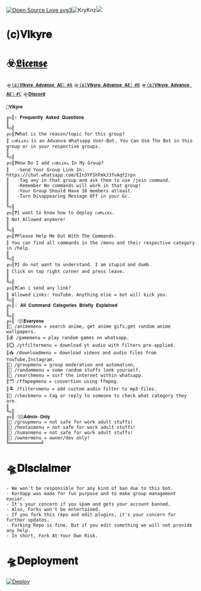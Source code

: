 [![Open Source Love svg3](https://badges.frapsoft.com/os/v3/open-source.svg?v=103)](https://github.com/ellerbrock/open-source-badges/)<img align="centre" src="https://img.shields.io/badge/Made%20for-VSCode-1f425f.svg" alt="KryKnz"/><img align="centre" src="https://img.shields.io/badge/Maintained%3F-yes-green.svg"/>

# (𝐜)𝐕𝐥𝐤𝐲𝐫𝐞
# ☣️[𝕷𝖎𝖈𝖊𝖓𝖘𝖊](LICENSE)

🛸[`(𝐜)𝐕𝐥𝐤𝐲𝐫𝐞 𝐀𝐝𝐯𝐚𝐧𝐜𝐞 𝐀𝐈🍾 #A`](https://chat.whatsapp.com/LKN8uVBd8ucHRHofz0jBSd)
🛸[`(𝐜)𝐕𝐥𝐤𝐲𝐫𝐞 𝐀𝐝𝐯𝐚𝐧𝐜𝐞 𝐀𝐈🍾 #B`](https://chat.whatsapp.com/HKO5WLEZxMe3xWCyiv6vBu)
🛸[`(𝐜)𝐕𝐥𝐤𝐲𝐫𝐞 𝐀𝐝𝐯𝐚𝐧𝐜𝐞 𝐀𝐈🍾 #C`](https://chat.whatsapp.com/EIn3YFShFmkJ3fvAqf2rpn)
🛸[`𝐃𝐢𝐬𝐜𝐨𝐫𝐝`](https://discord.gg/xcFN6NDHEV)

```
🦋𝐕𝐥𝐤𝐲𝐫𝐞

╔◇║⚡ 𝐅𝐫𝐞𝐪𝐮𝐞𝐧𝐭𝐥𝐲 𝐀𝐬𝐤𝐞𝐝 𝐐𝐮𝐞𝐬𝐭𝐢𝐨𝐧𝐬
║
╚◇║
╔◇║❓What is the reason/topic for this group?
║ ᴄᴏʀʟᴇxᴀ is an Advance Whatsapp User-Bot. You Can Use The Bot in this group or in your respective groups.
║
╚◇║
╔◇║❓How Do I add ᴄᴏʀʟᴇxᴀ In My Group?
║   -Send Your Group Link In: https://chat.whatsapp.com/EIn3YFShFmkJ3fvAqf2rpn
║   -Tag any in that group and ask them to use /join command.
║   -Remember No commands will work in that group!
║   -Your Group Should Have 10 members atleast.
║   -Turn Disappearing Message Off in your Gc.
║
╚◇║
╔◇║❓I want to know how to deploy ᴄᴏʀʟᴇxᴀ.
║ Not Allowed anymore!
║
╚◇║
╔◇║❓Please Help Me Out With The Commands.
║ You can find all commands in the /menu and their respective category in /help.
║
╚◇║
╔◇║❓I do not want to understand. I am stupid and dumb.
║ Click on top right corner and press leave.
║
╚◇║
╔◇║❓Can i send any link?
║ Allowed Links: YouTube. Anything else = bot will kick you.
╚◇║
╔◇║💡 𝐀𝐥𝐥 𝐂𝐨𝐦𝐦𝐚𝐧𝐝 𝐂𝐚𝐭𝐞𝐠𝐨𝐫𝐢𝐞𝐬 𝐁𝐫𝐢𝐞𝐟𝐥𝐲 𝐄𝐱𝐩𝐥𝐚𝐢𝐧𝐞𝐝
║
╚◇║
╔◇║ 👇🏽𝐄𝐯𝐞𝐫𝐲𝐨𝐧𝐞
║🍣 /animemenu = search anime, get anime gifs,get random anime wallpapers.
║💰 /gamemenu = play random games on whatsapp.
║⭕ /ytfiltermenu = download yt audio with filters pre-applied.
║📥 /downloadmenu = download videos and audio files from YouTube,Instagram.
║🔰 /groupmenu = group moderation and automation.
║🦄 /randommenu = some random stuffs look yourself.
║🔎 /searchmenu = surf the internet within whatsapp.
║🗂️ /ffmpegmenu = convertion using ffmpeg.
║🏝️ /filtersmenu = add custom audio filter to mp3 files.
║🎨 /checkmenu = tag or reply to someone to check what category they are.
║
╚◇║
╔◇║ 👇🏽𝐀𝐝𝐦𝐢𝐧-𝐎𝐧𝐥𝐲
║🔰 /groupmenu = not safe for work adult stuffs!
║🍄 /hentaimenu = not safe for work adult stuffs!
║🥃 /humanmenu = not safe for work adult stuffs!
║🐙 /ownermenu = owner/dev only!
╚════════════╝
```

# 🛸𝐃𝐢𝐬𝐜𝐥𝐚𝐢𝐦𝐞𝐫

```
- We won't be responsible for any kind of ban due to this bot.
- Kordapp was made for fun purpose and to make group management easier.
- It's your concern if you spam and gets your account banned.
- Also, Forks won't be entertained.
- If you fork this repo and edit plugins, it's your concern for further updates.
- Forking Repo is fine. But if you edit something we will not provide any help.
- In short, Fork At Your Own Risk.
```

# 🛸𝐃𝐞𝐩𝐥𝐨𝐲𝐦𝐞𝐧𝐭

<a href="https://heroku.com/deploy">
  <img src="https://www.herokucdn.com/deploy/button.svg" alt="Deploy">
</a>
